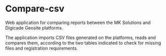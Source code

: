 # Compare-csv
Web application for comparing reports between the MK Solutions and Digicade Geosite platforms.

The application imports CSV files generated on the platforms, reads and compares them, according to the two tables indicated to check for missing files and registration requirements.
